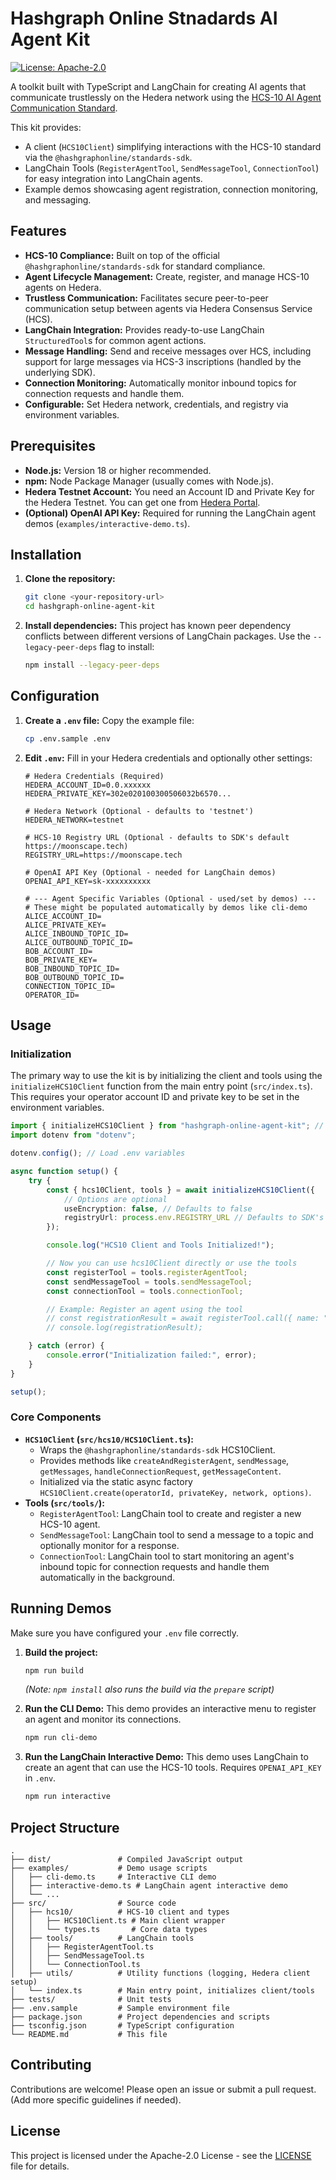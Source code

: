 # Hashgraph Online Stnadards AI Agent Kit

[![License: Apache-2.0](https://img.shields.io/badge/License-Apache_2.0-blue.svg)](https://opensource.org/licenses/Apache-2.0)

A toolkit built with TypeScript and LangChain for creating AI agents that communicate trustlessly on the Hedera network using the [HCS-10 AI Agent Communication Standard](https://hcs-improvement-proposals.pages.dev/standards/hcs-10).

This kit provides:
- A client (`HCS10Client`) simplifying interactions with the HCS-10 standard via the `@hashgraphonline/standards-sdk`.
- LangChain Tools (`RegisterAgentTool`, `SendMessageTool`, `ConnectionTool`) for easy integration into LangChain agents.
- Example demos showcasing agent registration, connection monitoring, and messaging.

## Features

*   **HCS-10 Compliance:** Built on top of the official `@hashgraphonline/standards-sdk` for standard compliance.
*   **Agent Lifecycle Management:** Create, register, and manage HCS-10 agents on Hedera.
*   **Trustless Communication:** Facilitates secure peer-to-peer communication setup between agents via Hedera Consensus Service (HCS).
*   **LangChain Integration:** Provides ready-to-use LangChain `StructuredTool`s for common agent actions.
*   **Message Handling:** Send and receive messages over HCS, including support for large messages via HCS-3 inscriptions (handled by the underlying SDK).
*   **Connection Monitoring:** Automatically monitor inbound topics for connection requests and handle them.
*   **Configurable:** Set Hedera network, credentials, and registry via environment variables.

## Prerequisites

*   **Node.js:** Version 18 or higher recommended.
*   **npm:** Node Package Manager (usually comes with Node.js).
*   **Hedera Testnet Account:** You need an Account ID and Private Key for the Hedera Testnet. You can get one from [Hedera Portal](https://portal.hedera.com/).
*   **(Optional) OpenAI API Key:** Required for running the LangChain agent demos (`examples/interactive-demo.ts`).

## Installation

1.  **Clone the repository:**
    ```bash
    git clone <your-repository-url>
    cd hashgraph-online-agent-kit
    ```

2.  **Install dependencies:**
    This project has known peer dependency conflicts between different versions of LangChain packages. Use the `--legacy-peer-deps` flag to install:
    ```bash
    npm install --legacy-peer-deps
    ```

## Configuration

1.  **Create a `.env` file:** Copy the example file:
    ```bash
    cp .env.sample .env
    ```

2.  **Edit `.env`:** Fill in your Hedera credentials and optionally other settings:
    ```dotenv
    # Hedera Credentials (Required)
    HEDERA_ACCOUNT_ID=0.0.xxxxxx
    HEDERA_PRIVATE_KEY=302e020100300506032b6570...

    # Hedera Network (Optional - defaults to 'testnet')
    HEDERA_NETWORK=testnet

    # HCS-10 Registry URL (Optional - defaults to SDK's default https://moonscape.tech)
    REGISTRY_URL=https://moonscape.tech

    # OpenAI API Key (Optional - needed for LangChain demos)
    OPENAI_API_KEY=sk-xxxxxxxxxx

    # --- Agent Specific Variables (Optional - used/set by demos) ---
    # These might be populated automatically by demos like cli-demo
    ALICE_ACCOUNT_ID=
    ALICE_PRIVATE_KEY=
    ALICE_INBOUND_TOPIC_ID=
    ALICE_OUTBOUND_TOPIC_ID=
    BOB_ACCOUNT_ID=
    BOB_PRIVATE_KEY=
    BOB_INBOUND_TOPIC_ID=
    BOB_OUTBOUND_TOPIC_ID=
    CONNECTION_TOPIC_ID=
    OPERATOR_ID=
    ```

## Usage

### Initialization

The primary way to use the kit is by initializing the client and tools using the `initializeHCS10Client` function from the main entry point (`src/index.ts`). This requires your operator account ID and private key to be set in the environment variables.

```typescript
import { initializeHCS10Client } from "hashgraph-online-agent-kit"; // Adjust path based on usage
import dotenv from "dotenv";

dotenv.config(); // Load .env variables

async function setup() {
    try {
        const { hcs10Client, tools } = await initializeHCS10Client({
            // Options are optional
            useEncryption: false, // Defaults to false
            registryUrl: process.env.REGISTRY_URL // Defaults to SDK's default
        });

        console.log("HCS10 Client and Tools Initialized!");

        // Now you can use hcs10Client directly or use the tools
        const registerTool = tools.registerAgentTool;
        const sendMessageTool = tools.sendMessageTool;
        const connectionTool = tools.connectionTool;

        // Example: Register an agent using the tool
        // const registrationResult = await registerTool.call({ name: "MyDemoAgent" });
        // console.log(registrationResult);

    } catch (error) {
        console.error("Initialization failed:", error);
    }
}

setup();
```

### Core Components

*   **`HCS10Client` (`src/hcs10/HCS10Client.ts`):**
    *   Wraps the `@hashgraphonline/standards-sdk` HCS10Client.
    *   Provides methods like `createAndRegisterAgent`, `sendMessage`, `getMessages`, `handleConnectionRequest`, `getMessageContent`.
    *   Initialized via the static async factory `HCS10Client.create(operatorId, privateKey, network, options)`.
*   **Tools (`src/tools/`):**
    *   `RegisterAgentTool`: LangChain tool to create and register a new HCS-10 agent.
    *   `SendMessageTool`: LangChain tool to send a message to a topic and optionally monitor for a response.
    *   `ConnectionTool`: LangChain tool to start monitoring an agent's inbound topic for connection requests and handle them automatically in the background.

## Running Demos

Make sure you have configured your `.env` file correctly.

1.  **Build the project:**
    ```bash
    npm run build
    ```
    *(Note: `npm install` also runs the build via the `prepare` script)*

2.  **Run the CLI Demo:**
    This demo provides an interactive menu to register an agent and monitor its connections.
    ```bash
    npm run cli-demo
    ```

3.  **Run the LangChain Interactive Demo:**
    This demo uses LangChain to create an agent that can use the HCS-10 tools. Requires `OPENAI_API_KEY` in `.env`.
    ```bash
    npm run interactive
    ```

## Project Structure

```
.
├── dist/               # Compiled JavaScript output
├── examples/           # Demo usage scripts
│   ├── cli-demo.ts     # Interactive CLI demo
│   ├── interactive-demo.ts # LangChain agent interactive demo
│   └── ...
├── src/                # Source code
│   ├── hcs10/          # HCS-10 client and types
│   │   ├── HCS10Client.ts # Main client wrapper
│   │   └── types.ts       # Core data types
│   ├── tools/          # LangChain tools
│   │   ├── RegisterAgentTool.ts
│   │   ├── SendMessageTool.ts
│   │   └── ConnectionTool.ts
│   ├── utils/          # Utility functions (logging, Hedera client setup)
│   └── index.ts        # Main entry point, initializes client/tools
├── tests/              # Unit tests
├── .env.sample         # Sample environment file
├── package.json        # Project dependencies and scripts
├── tsconfig.json       # TypeScript configuration
└── README.md           # This file
```

## Contributing

Contributions are welcome! Please open an issue or submit a pull request. (Add more specific guidelines if needed).

## License

This project is licensed under the Apache-2.0 License - see the [LICENSE](LICENSE) file for details. 
